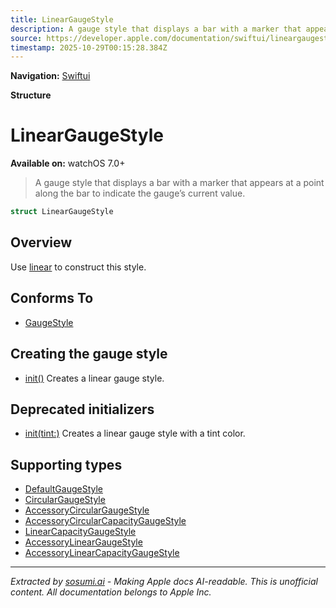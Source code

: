 ```yaml
---
title: LinearGaugeStyle
description: A gauge style that displays a bar with a marker that appears at a point along the bar to indicate the gauge’s current value.
source: https://developer.apple.com/documentation/swiftui/lineargaugestyle
timestamp: 2025-10-29T00:15:28.384Z
---
```


**Navigation:** [Swiftui](/documentation/swiftui)

**Structure**

# LinearGaugeStyle

**Available on:** watchOS 7.0+

> A gauge style that displays a bar with a marker that appears at a point along the bar to indicate the gauge’s current value.

```swift
struct LinearGaugeStyle
```

## Overview

Use [linear](/documentation/swiftui/gaugestyle/linear) to construct this style.

## Conforms To

- [GaugeStyle](/documentation/swiftui/gaugestyle)

## Creating the gauge style

- [init()](/documentation/swiftui/lineargaugestyle/init()) Creates a linear gauge style.

## Deprecated initializers

- [init(tint:)](/documentation/swiftui/lineargaugestyle/init(tint:)) Creates a linear gauge style with a tint color.

## Supporting types

- [DefaultGaugeStyle](/documentation/swiftui/defaultgaugestyle)
- [CircularGaugeStyle](/documentation/swiftui/circulargaugestyle)
- [AccessoryCircularGaugeStyle](/documentation/swiftui/accessorycirculargaugestyle)
- [AccessoryCircularCapacityGaugeStyle](/documentation/swiftui/accessorycircularcapacitygaugestyle)
- [LinearCapacityGaugeStyle](/documentation/swiftui/linearcapacitygaugestyle)
- [AccessoryLinearGaugeStyle](/documentation/swiftui/accessorylineargaugestyle)
- [AccessoryLinearCapacityGaugeStyle](/documentation/swiftui/accessorylinearcapacitygaugestyle)

---

*Extracted by [sosumi.ai](https://sosumi.ai) - Making Apple docs AI-readable.*
*This is unofficial content. All documentation belongs to Apple Inc.*

